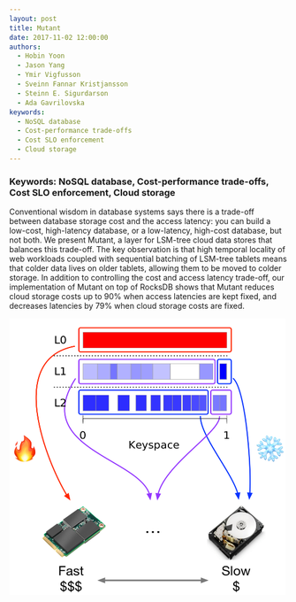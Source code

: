 ```yaml
---
layout: post
title: Mutant
date: 2017-11-02 12:00:00
authors:
  - Hobin Yoon
  - Jason Yang
  - Ymir Vigfusson
  - Sveinn Fannar Kristjansson
  - Steinn E. Sigurdarson
  - Ada Gavrilovska
keywords:
  - NoSQL database
  - Cost-performance trade-offs
  - Cost SLO enforcement
  - Cloud storage
---
```


### Keywords: NoSQL database, Cost-performance trade-offs, Cost SLO enforcement, Cloud storage

Conventional wisdom in database systems says there is a trade-off between database storage cost and the access latency:
  you can build a low-cost, high-latency database, or a low-latency, high-cost database, but not both.
We present Mutant, a layer for LSM-tree cloud data stores that balances this trade-off.
The key observation is that high temporal locality of web workloads coupled with sequential batching
  of LSM-tree tablets means that colder data lives on older tablets, allowing them to be moved to colder storage.
In addition to controlling the cost and access latency trade-off, 
  our implementation of Mutant on top of RocksDB shows that Mutant reduces cloud storage costs up to 90%
when access latencies are kept fixed, and decreases latencies by 79% when cloud storage costs are fixed.

<img class="ui centered large rounded image" style="width: 500px; height: 500px;" src="../resources/posts/mutant/mutant-design-highlevel.png"/>
